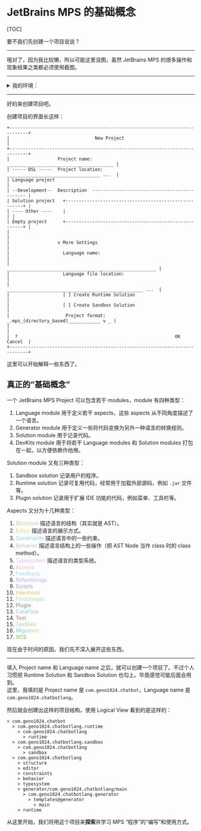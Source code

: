 # JetBrains MPS 的基础概念

[TOC]

要不我们先创建一个项目说说？

---

哦对了，因为我比较懒，所以可能这里没图，虽然 JetBrains MPS 的很多操作和现象结果之类都必须使用截图。

---

<details>
<summary>我的环境：</summary>

```text
$ cat /etc/os-release 
NAME="Manjaro Linux"
ID=manjaro
ID_LIKE=arch
BUILD_ID=rolling
PRETTY_NAME="Manjaro Linux"
ANSI_COLOR="32;1;24;144;200"
HOME_URL="https://manjaro.org/"
DOCUMENTATION_URL="https://wiki.manjaro.org/"
SUPPORT_URL="https://manjaro.org/"
BUG_REPORT_URL="https://bugs.manjaro.org/"
LOGO=manjarolinux
```
```text
$ uname -a
Linux geno1024-pc 5.10.2-2-MANJARO #1 SMP PREEMPT Tue Dec 22 08:14:42 UTC 2020 x86_64 GNU/Linux
```
```text
$ lsb_release -a
LSB Version:	n/a
Distributor ID:	ManjaroLinux
Description:	Manjaro Linux
Release:	20.2.1
Codename:	Nibia
```
```text
JetBrains MPS 2020.3
Build #MPS-203.5981.1014, built on January 5, 2021
Runtime version: 11.0.9+11-b1145.21 amd64
VM: OpenJDK 64-Bit Server VM by JetBrains s.r.o.
Linux 5.10.2-2-manjaro
GC: ParNew, ConcurrentMarkSweep
Memory: 2014M
Cores: 4
Registry: ide.mac.message.dialogs.as.sheets=false, idea.invalidate.caches.invalidates.vfs=true, ide.balloon.shadow.size=0, ide.new.project.model=false
Non-Bundled Plugins: TextGenGen, jetbrains.mps.baseLanguage.extensions, com.chrisrm.idea.MaterialThemeUI, zielu.gittoolbox, izhangzhihao.rainbow.brackets
Current Desktop: GNOME
```
<span style="color: lightgray">会不会暴露个人信息啊</span>
</details>

---

好的来创建项目吧。

创建项目的界面长这样：

```text
+-----------------------------------------------------------------------------+
|                                New Project                                  |
+-----------------------------------------------------------------------------+
|                  Project name:     ________________________________________ |
| ----- DSL -----  Project location: ___________________________________ ...  |
| Language project                                                            |
| --Development--  Description  --------------------------------------------- |
| Solution project   +------------------------------------------------------+ |
| ---- Other ----    |                                                      | |
| Empty project      +------------------------------------------------------+ |
|                                                                             |
|                  v More Settings                                            |
|                    Language name:                                           |
|                    ________________________________________________________ |
|                    Language file location:                                  |
|                    ___________________________________________________ ...  |
|                    [ ] Create Runtime Solution                              |
|                    [ ] Create Sandbox Solution                              |
|                     Project format: _.mps_(directory_based)____________ v _ |
|                                                                             |
|  ?                                                           OK     Cancel  |
+-----------------------------------------------------------------------------+
```

这里可以开始解释一些东西了。

## 真正的“基础概念”

一个 JetBrains MPS Project 可以包含若干 modules，module 有四种类型：

1. Language module 用于定义若干 aspects，这些 aspects 从不同角度描述了一个语言。
2. Generator module 用于定义一些将代码变换为另外一种语言的转换规则。
3. Solution module 用于记录代码。
4. DevKits module 用于将若干 Language modules 和 Solution modules 打包在一起，以方便依赖作他用。

Solution module 又有三种类型：

1. Sandbox solution 记录用户的程序。
2. Runtime solution 记录可复用代码，经常用于加载外部源码，例如 `.jar` 文件等。
3. Plugin solution 记录用于扩展 IDE 功能的代码，例如菜单、工具栏等。

<!-- 以上意译自 Tip of the Day，下面是亲身体验 -->

Aspects 又分为十几种类型：

1. <span style="color: rgb(172, 215, 155)">Structure</span> 描述语言的结构（其实就是 AST）。
2. <span style="color: rgb(248, 207, 139)">Editor</span> 描述语言的展示方式。
3. <span style="color: rgb(140, 211, 236)">Constraints</span> 描述语言中的一些约束。
4. <span style="color: rgb(184, 194, 200)">Behavior</span> 描述语言结构上的一些操作（把 AST Node 当作 class 时的 class method）。
5. <span style="color: rgb(213, 195, 251)">Typesystem</span> 描述语言的类型系统。
6. <span style="color: rgb(246, 180, 192)">Actions</span>
7. <span style="color: rgb(161, 224, 223)">Feedback</span>
8. <span style="color: rgb(194, 170, 243)">Refactorings</span>
9. <span style="color: rgb(154, 167, 176)">Scripts</span>
10. <span style="color: rgb(243, 188, 97)">Intentions</span>
11. <span style="color: rgb(184, 217, 172)">FindUsages</span>
12. <span style="color: rgb(120, 137, 150)">Plugin</span>
13. <span style="color: rgb(135, 206, 231)">DataFlow</span>
14. <span style="color: rgb(212, 108, 94)">Te</span><span style="color: rgb(87, 181, 94)">st</span>
15. <span style="color: rgb(167, 210, 150)">TextGen</span>
16. <span style="color: rgb(126, 202, 230)">Migra</span><span style="color: rgb(243, 195, 116)">tion</span>
17. <span style="color: rgb(116, 189, 29)">VCS</span>

现在由于时间的原因，我们先不深入展开这些东西。

---

填入 Project name 和 Language name 之后，就可以创建一个项目了。不过个人习惯把 Runtime Solution 和 Sandbox Solution 也勾上。毕竟感觉可能后面会用到。  
这里，我填的是 Project name 是 `com.geno1024.chatbot`，Language name 是 `com.geno1024.chatbotlang`。

然后就会创建出这样的项目结构，使用 Logical View 看到的是这样的：

```
> com.geno1024.chatbot
  > com.geno1024.chatbotlang.runtime
    > com.geno1024.chatbotlang
      > runtime
  > com.geno1024.chatbotlang.sandbox
    > com.geno1024.chatbotlang
      > sandbox
  > com.geno1024.chatbotlang
    > structure
    > editor
    > constraints
    > behavior
    > typesystem
    > generator/com.geno1024.chatbotlang/main
      > com.geno1024.chatbotlang.generator
        > templates@generator
          > main
    > runtime
```

从这里开始，我们将用这个项目来**探索**并学习 MPS “程序”的“编写”和使用方式。 
